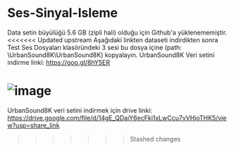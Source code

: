 # Ses-Sinyal-Isleme
Data setin büyülüğü 5.6 GB (zipli hali) olduğu için Github'a yüklenememiştir.
<<<<<<< Updated upstream
Aşağıdaki linkten dataseti indirdikten sonra Test Ses Dosyaları klasöründeki 3 sesi bu dosya içine (path: \UrbanSound8K\UrbanSound8K) kopyalayın.
UrbanSound8K Veri setini indirme linki: https://goo.gl/8hY5ER


![image](https://github.com/nilsutt/Ses-Sinyal-Isleme/assets/60812089/32942f35-525b-4d1a-910d-0f04aacf5328)
=======
UrbanSound8K veri setini indirmek için drive linki: https://drive.google.com/file/d/14gE_QDaiY6ecFkj1xLwCcu7vVHjoTHK5/view?usp=share_link
>>>>>>> Stashed changes
